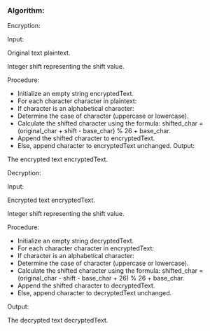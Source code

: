 ### Algorithm:
Encryption:

Input:

Original text plaintext.

Integer shift representing the shift value.

Procedure:

- Initialize an empty string encryptedText.
- For each character character in plaintext:
- If character is an alphabetical character:
- Determine the case of character (uppercase or lowercase).
- Calculate the shifted character using the formula:        shifted_char = (original_char + shift - base_char) % 26 + base_char.
- Append the shifted character to encryptedText.
- Else, append character to encryptedText unchanged.
Output:

The encrypted text encryptedText.

Decryption:

Input:

Encrypted text encryptedText.

Integer shift representing the shift value.

Procedure:

- Initialize an empty string decryptedText.
- For each character character in encryptedText:
- If character is an alphabetical character:
- Determine the case of character (uppercase or lowercase).
- Calculate the shifted character using the formula: shifted_char = (original_char - shift - base_char + 26) % 26 + base_char.
- Append the shifted character to decryptedText.
- Else, append character to decryptedText unchanged.

Output:

The decrypted text decryptedText.